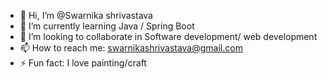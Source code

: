 - 👋 Hi, I’m @Swarnika shrivastava
- 🌱 I’m currently learning Java / Spring Boot
- 💞️ I’m looking to collaborate in Software development/ web development 
- 📫 How to reach me: swarnikashrivastava@gmail.com
- ⚡ Fun fact: I love painting/craft 

<!---
Swarnikashrivastava/Swarnikashrivastava is a ✨ special ✨ repository because its `README.md` (this file) appears on your GitHub profile.
You can click the Preview link to take a look at your changes.
--->
